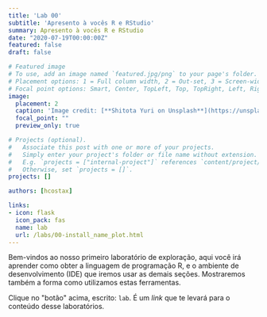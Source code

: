 ```yaml
---
title: 'Lab 00'
subtitle: 'Apresento à vocês R e RStudio'
summary: Apresento à vocês R e RStudio
date: "2020-07-19T00:00:00Z"
featured: false
draft: false

# Featured image
# To use, add an image named `featured.jpg/png` to your page's folder.
# Placement options: 1 = Full column width, 2 = Out-set, 3 = Screen-width
# Focal point options: Smart, Center, TopLeft, Top, TopRight, Left, Right, BottomLeft, Bottom, BottomRight
image:
  placement: 2
  caption: 'Image credit: [**Shitota Yuri on Unsplash**](https://unsplash.com/photos/p0hDztR46cw)'
  focal_point: ""
  preview_only: true

# Projects (optional).
#   Associate this post with one or more of your projects.
#   Simply enter your project's folder or file name without extension.
#   E.g. `projects = ["internal-project"]` references `content/project/deep-learning/index.md`.
#   Otherwise, set `projects = []`.
projects: []

authors: [hcostax]

links:
- icon: flask
  icon_pack: fas
  name: lab
  url: /labs/00-install_name_plot.html
---
```


Bem-vindos ao nosso primeiro laboratório de exploração, aqui você irá aprender como obter a linguagem de programação R, e o ambiente de desenvolvimento (IDE) que iremos usar as demais seções. Mostraremos também a forma como utilizamos estas ferramentas.

Clique no "botão" acima, escrito: `lab`. É um *link* que te levará para o conteúdo desse laboratórios. 
